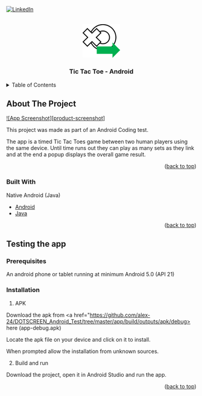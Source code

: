 <div id="top"></div>



<!-- PROJECT SHIELDS -->
[![LinkedIn][linkedin-shield]][linkedin-url]



<!-- PROJECT LOGO -->
<br />
<div align="center">
  <img src="readme_images/project-logo.png" alt="Logo" width="100">
  <h3 align="center">Tic Tac Toe - Android</h3>
</div>



<!-- TABLE OF CONTENTS -->
<details>
  <summary>Table of Contents</summary>
  <ol>
    <li>
      <a href="#about-the-project">About The Project</a>
      <ul>
        <li><a href="#built-with">Built With</a></li>
      </ul>
    </li>
    <li>
      <a href="#testing-the-app">Testing the app</a>
      <ul>
        <li><a href="#prerequisites">Prerequisites</a></li>
        <li><a href="#installation">Installation</a></li>
      </ul>
    </li>
    <li><a href="#screenshots">Screen Shots</a></li>
  </ol>
</details>



<!-- ABOUT THE PROJECT -->
## About The Project

[![App Screenshot][product-screenshot]]()

This project was made as part of an Android Coding test.

The app is a timed Tic Tac Toes game between two human players using the same device.
Until time runs out they can play as many sets as they link and at the end a popup displays the overall game result.

<p align="right">(<a href="#top">back to top</a>)</p>



### Built With

Native Android (Java)

* [Android](https://developer.android.com/docs)
* [Java](https://dev.java/)

<p align="right">(<a href="#top">back to top</a>)</p>



<!-- Testing the app -->
## Testing the app

### Prerequisites

An android phone or tablet running at minimum Android 5.0 (API 21)

### Installation

1. APK

Download the apk from <a href="https://github.com/alex-24/DOTSCREEN_Android_Test/tree/master/app/build/outputs/apk/debug> here </a> (app-debug.apk)

Locate the apk file on your device and click on it to install. 

When prompted allow the installation from unknown sources.

2. Build and run

Download the project, open it in Android Studio and run the app.


<p align="right">(<a href="#top">back to top</a>)</p>



<!-- MARKDOWN LINKS & IMAGES -->
[linkedin-shield]: https://img.shields.io/badge/-LinkedIn-black.svg?style=for-the-badge&logo=linkedin&colorB=555
[linkedin-url]: https://linkedin.com/in/alexis-cassion
[app-screenshot]: readme_images/screenshot.png
